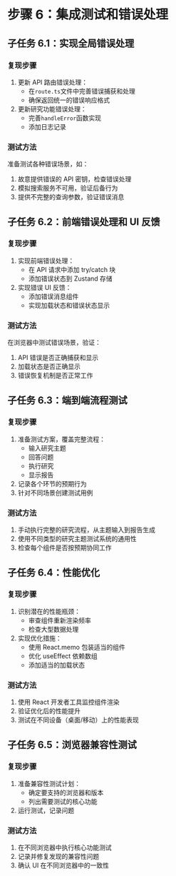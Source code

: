 # 步骤 6：集成测试和错误处理

## 子任务 6.1：实现全局错误处理

### 复现步骤

1. 更新 API 路由错误处理：
   - 在`route.ts`文件中完善错误捕获和处理
   - 确保返回统一的错误响应格式
2. 更新研究功能错误处理：
   - 完善`handleError`函数实现
   - 添加日志记录

### 测试方法

准备测试各种错误场景，如：

1. 故意提供错误的 API 密钥，检查错误处理
2. 模拟搜索服务不可用，验证后备行为
3. 提供不完整的查询参数，验证错误消息

## 子任务 6.2：前端错误处理和 UI 反馈

### 复现步骤

1. 实现前端错误处理：
   - 在 API 请求中添加 try/catch 块
   - 添加错误状态到 Zustand 存储
2. 实现错误 UI 反馈：
   - 添加错误消息组件
   - 实现加载状态和错误状态显示

### 测试方法

在浏览器中测试错误场景，验证：

1. API 错误是否正确捕获和显示
2. 加载状态是否正确显示
3. 错误恢复机制是否正常工作

## 子任务 6.3：端到端流程测试

### 复现步骤

1. 准备测试方案，覆盖完整流程：
   - 输入研究主题
   - 回答问题
   - 执行研究
   - 显示报告
2. 记录各个环节的预期行为
3. 针对不同场景创建测试用例

### 测试方法

1. 手动执行完整的研究流程，从主题输入到报告生成
2. 使用不同类型的研究主题测试系统的通用性
3. 检查每个组件是否按预期协同工作

## 子任务 6.4：性能优化

### 复现步骤

1. 识别潜在的性能瓶颈：
   - 审查组件重新渲染频率
   - 检查大型数据处理
2. 实现优化措施：
   - 使用 React.memo 包装适当的组件
   - 优化 useEffect 依赖数组
   - 添加适当的加载状态

### 测试方法

1. 使用 React 开发者工具监控组件渲染
2. 验证优化后的性能提升
3. 测试在不同设备（桌面/移动）上的性能表现

## 子任务 6.5：浏览器兼容性测试

### 复现步骤

1. 准备兼容性测试计划：
   - 确定要支持的浏览器和版本
   - 列出需要测试的核心功能
2. 运行测试，记录问题

### 测试方法

1. 在不同浏览器中执行核心功能测试
2. 记录并修复发现的兼容性问题
3. 确认 UI 在不同浏览器中的一致性
